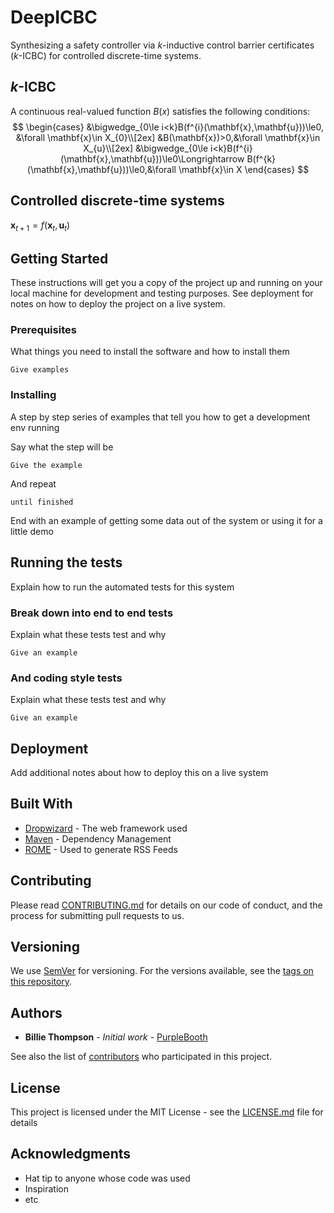 # DeepICBC

Synthesizing a safety controller via $k$-inductive control barrier certificates ($k$-ICBC) for controlled discrete-time systems.

## $k$-ICBC
A continuous real-valued function $B(x)$ satisfies the following conditions:
$$
\begin{cases}
&\bigwedge_{0\le i<k}B(f^{i}(\mathbf{x},\mathbf{u}))\le0, &\forall \mathbf{x}\in X_{0}\\[2ex]
&B(\mathbf{x})>0,&\forall \mathbf{x}\in X_{u}\\[2ex]
&\bigwedge_{0\le i<k}B(f^{i}(\mathbf{x},\mathbf{u}))\le0\Longrightarrow B(f^{k}(\mathbf{x},\mathbf{u}))\le0,&\forall \mathbf{x}\in X
\end{cases}
$$
## Controlled discrete-time systems
$\mathbf{x}_{t+1}=f(\mathbf{x}_{t},\mathbf{u}_{t})$

## Getting Started

These instructions will get you a copy of the project up and running on your local machine for development and testing purposes. See deployment for notes on how to deploy the project on a live system.

### Prerequisites

What things you need to install the software and how to install them

```
Give examples
```

### Installing

A step by step series of examples that tell you how to get a development env running

Say what the step will be

```
Give the example
```

And repeat

```
until finished
```

End with an example of getting some data out of the system or using it for a little demo

## Running the tests

Explain how to run the automated tests for this system

### Break down into end to end tests

Explain what these tests test and why

```
Give an example
```

### And coding style tests

Explain what these tests test and why

```
Give an example
```

## Deployment

Add additional notes about how to deploy this on a live system

## Built With

* [Dropwizard](http://www.dropwizard.io/1.0.2/docs/) - The web framework used
* [Maven](https://maven.apache.org/) - Dependency Management
* [ROME](https://rometools.github.io/rome/) - Used to generate RSS Feeds

## Contributing

Please read [CONTRIBUTING.md](https://gist.github.com/PurpleBooth/b24679402957c63ec426) for details on our code of conduct, and the process for submitting pull requests to us.

## Versioning

We use [SemVer](http://semver.org/) for versioning. For the versions available, see the [tags on this repository](https://github.com/your/project/tags). 

## Authors

* **Billie Thompson** - *Initial work* - [PurpleBooth](https://github.com/PurpleBooth)

See also the list of [contributors](https://github.com/your/project/contributors) who participated in this project.

## License

This project is licensed under the MIT License - see the [LICENSE.md](LICENSE.md) file for details

## Acknowledgments

* Hat tip to anyone whose code was used
* Inspiration
* etc